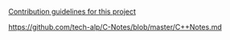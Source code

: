 [Contribution guidelines for this project](C++Notes.md)

https://github.com/tech-alp/C-Notes/blob/master/C++Notes.md
